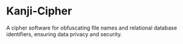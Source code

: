 # Kanji-Cipher
A cipher software for obfuscating file names and relational database identifiers, ensuring data privacy and security.

